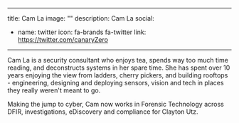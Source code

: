 
---
title: Cam La
image: ""
description: Cam La
social:

  - name: twitter
    icon: fa-brands fa-twitter
    link: https://twitter.com/canaryZero

---

Cam La is a security consultant who enjoys tea, spends way too much time reading, and deconstructs systems in her spare time.
She has spent over 10 years enjoying the view from ladders, cherry pickers, and building rooftops - engineering, designing and deploying sensors, vision and tech in places they really weren't meant to go.

Making the jump to cyber, Cam now works in Forensic Technology across DFIR, investigations, eDiscovery and compliance for Clayton Utz.